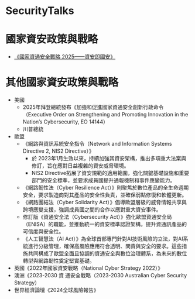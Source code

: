 # SecurityTalks
# 國家資安政策與戰略
- [《國家資通安全戰略 2025——資安即國安》](9d056651-e4a0-4d51-adeb-5fee5ee71299.pdf)
# 其他國家資安政策與戰略
- 美國
  - 2025年拜登總統發布《加強和促進國家資通安全創新行政命令（Executive Order on Strengthening and Promoting Innovation in the Nation’s Cybersecurity, EO 14144）
  - 川普總統
- 歐盟
  - 《網路與資訊系統安全指令（Network and Information Systems Directive 2, NIS2 Directive）》
    - 於 2023年1月生效以來，持續加強其資安架構，推出多項重大法案與修訂，旨在應對日益複雜的資安威脅環境。
    - NIS2 Directive拓展了資安規範的適用範圍，強化關鍵基礎設施和重要部門的安全標準，並要求成員國提升通報機制和事件應變能力。
  - 《網路韌性法（Cyber Resilience Act）》則聚焦於數位產品的全生命週期安全，要求製造商對其產品的安全性負責，並確保弱點修復和軟體更新。
  - 《網路團結法（Cyber Solidarity Act）》倡導歐盟層級的威脅情報共享與跨境應變支援，強調成員國之間的合作以應對重大資安事件。
  - 修訂版《資通安全法（Cybersecurity Act）》強化歐盟資通安全局（ENISA）的職能，並推動統一的資安標準認證架構，提升資通訊產品的可信度與安全性。
  - 《人工智慧法（AI Act）》為全球首部專門針對AI技術風險的立法，對AI系統進行分級管理，確保高風險應用符合透明、問責與安全的要求。這些措施共同構成了歐盟全面且協調的資通安全與數位治理體系，為未來的數位轉型與網路韌性奠定堅實基礎。
- 英國《2022年國家資安戰略（National Cyber Strategy 2022）》
- 澳洲《2023-2030 資 通安全戰略（2023-2030 Australian Cyber Security Strategy）
- 世界經濟論壇《2024全球風險報告》
